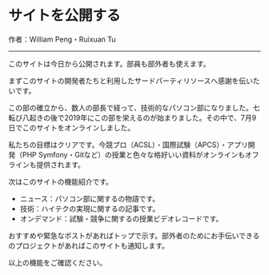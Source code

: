 # サイトを公開する

作者：William Peng・Ruixuan Tu

---

このサイトは今日から公開されます。部員も部外者も使えます。

まずこのサイトの開発者たちと利用したサードパーティリソースへ感謝を伝いたいです。

この部の確立から、数人の部長で経って、技術的なパソコン部になりました。七転び八起きの後で2019年にこの部を栄えるのが始まりました。その中で、7月9日でこのサイトをオンラインしました。

私たちの目標はクリアです。今競プロ（ACSL）・国際試験（APCS）・アプリ開発（PHP Symfony・Gitなど）の授業と色々な格好いい資料がオンラインもオフラインも提供されます。

次はこのサイトの機能紹介です。

- ニュース：パソコン部に関するの物語です。
- 技術：ハイテクの実現に関するの記事です。
- オンデマンド：試験・競争に関するの授業ビデオレコードです。

おすすめや緊急なポストがあればトップで示す。部外者のためにお手伝いできるのプロジェクトがあればこのサイトも通知します。

以上の機能をご確認ください。
